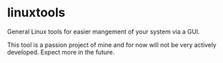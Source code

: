 # linuxtools

General Linux tools for easier mangement of your system via a GUI.

This tool is a passion project of mine and for now will not be very actively developed. Expect more in the future.
